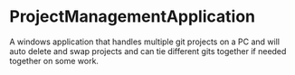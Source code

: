 # ProjectManagementApplication
A windows application that handles multiple git projects on a PC and will auto delete and swap projects and can tie different gits together if needed together on some work.
